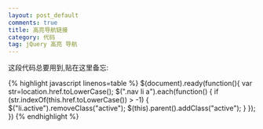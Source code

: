 ```yaml
---
layout: post_default
comments: true
title: 高亮导航链接
category: 代码
tag: jQuery 高亮 导航
---
```

这段代码总要用到,贴在这里备忘:

{% highlight javascript linenos=table %}
$(document).ready(function(){
	var str=location.href.toLowerCase();
	$(".nav li a").each(function() {
		if (str.indexOf(this.href.toLowerCase()) > -1) {
			$("li.active").removeClass("active");
			$(this).parent().addClass("active");
		}
	});
})
{% endhighlight %}
